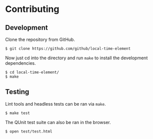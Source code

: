 # Contributing

## Development

Clone the repository from GitHub.

```
$ git clone https://github.com/github/local-time-element
```

Now just cd into the directory and run `make` to install the development dependencies.

```
$ cd local-time-element/
$ make
```

## Testing

Lint tools and headless tests can be ran via `make`.

```
$ make test
```

The QUnit test suite can also be ran in the browser.

```
$ open test/test.html
```
